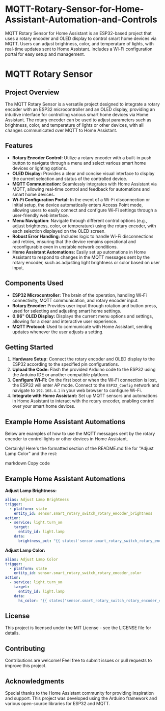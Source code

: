 # MQTT-Rotary-Sensor-for-Home-Assistant-Automation-and-Controls
MQTT Rotary Sensor for Home Assistant is an ESP32-based project that uses a rotary encoder and OLED display to control smart home devices via MQTT. Users can adjust brightness, color, and temperature of lights, with real-time updates sent to Home Assistant. Includes a Wi-Fi configuration portal for easy setup and management.
# MQTT Rotary Sensor

## Project Overview
The MQTT Rotary Sensor is a versatile project designed to integrate a rotary encoder with an ESP32 microcontroller and an OLED display, providing an intuitive interface for controlling various smart home devices via Home Assistant. The rotary encoder can be used to adjust parameters such as brightness, color, and temperature of lights or other devices, with all changes communicated over MQTT to Home Assistant.

## Features
- **Rotary Encoder Control:** Utilize a rotary encoder with a built-in push button to navigate through a menu and select various smart home devices or lighting options.
- **OLED Display:** Provides a clear and concise visual interface to display the current selection and status of the controlled device.
- **MQTT Communication:** Seamlessly integrates with Home Assistant via MQTT, allowing real-time control and feedback for automations and smart home devices.
- **Wi-Fi Configuration Portal:** In the event of a Wi-Fi disconnection or initial setup, the device automatically enters Access Point mode, allowing users to easily connect and configure Wi-Fi settings through a user-friendly web interface.
- **Menu Navigation:** Navigate through different control options (e.g., adjust brightness, color, or temperature) using the rotary encoder, with each selection displayed on the OLED screen.
- **Robust Error Handling:** Includes logic to handle Wi-Fi disconnections and retries, ensuring that the device remains operational and reconfigurable even in unstable network conditions.
- **Home Assistant Automations:** Easily set up automations in Home Assistant to respond to changes in the MQTT messages sent by the rotary encoder, such as adjusting light brightness or color based on user input.

## Components Used
- **ESP32 Microcontroller:** The brain of the operation, handling Wi-Fi connectivity, MQTT communication, and rotary encoder input.
- **Rotary Encoder:** Provides user input through rotation and button press, used for selecting and adjusting smart home settings.
- **0.96" OLED Display:** Displays the current menu options and settings, allowing for a clear and interactive user experience.
- **MQTT Protocol:** Used to communicate with Home Assistant, sending updates whenever the user adjusts a setting.

## Getting Started
1. **Hardware Setup:** Connect the rotary encoder and OLED display to the ESP32 according to the specified pin configurations.
2. **Upload the Code:** Flash the provided Arduino code to the ESP32 using the Arduino IDE or another compatible platform.
3. **Configure Wi-Fi:** On the first boot or when the Wi-Fi connection is lost, the ESP32 will enter AP mode. Connect to the `ESP32_Config` network and navigate to `192.168.4.1` in your web browser to configure Wi-Fi.
4. **Integrate with Home Assistant:** Set up MQTT sensors and automations in Home Assistant to interact with the rotary encoder, enabling control over your smart home devices.

## Example Home Assistant Automations
Below are examples of how to use the MQTT messages sent by the rotary encoder to control lights or other devices in Home Assistant.


Certainly! Here's the formatted section of the README.md file for "Adjust Lamp Color" and the rest:

markdown
Copy code
## Example Home Assistant Automations


**Adjust Lamp Brightness:**
```yaml
alias: Adjust Lamp Brightness
trigger:
  - platform: state
    entity_id: sensor.smart_rotary_switch_rotary_encoder_brightness
action:
  - service: light.turn_on
    target:
      entity_id: light.lamp
    data:
      brightness_pct: "{{ states('sensor.smart_rotary_switch_rotary_encoder_brightness') | int * 4 }}"
```

**Adjust Lamp Color:**
```yaml
alias: Adjust Lamp Color
trigger:
  - platform: state
    entity_id: sensor.smart_rotary_switch_rotary_encoder_color
action:
  - service: light.turn_on
    target:
      entity_id: light.lamp
    data:
      hs_color: "{{ states('sensor.smart_rotary_switch_rotary_encoder_color') | int }}"
```

## License
This project is licensed under the MIT License - see the LICENSE file for details.

## Contributing
Contributions are welcome! Feel free to submit issues or pull requests to improve this project.

## Acknowledgments
Special thanks to the Home Assistant community for providing inspiration and support. This project was developed using the Arduino framework and various open-source libraries for ESP32 and MQTT.


